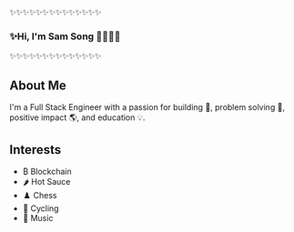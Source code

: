 ✨✨✨✨✨✨✨✨✨✨✨✨✨✨
### ✨Hi, I'm Sam Song 👋🧑‍💻✨
✨✨✨✨✨✨✨✨✨✨✨✨✨✨

## About Me
I'm a Full Stack Engineer with a passion for building 🧱, problem solving 🧩, positive impact 🌎, and education 💡.

## Interests
- ₿ Blockchain
- 🌶️ Hot Sauce
- ♟️ Chess
- 🚴 Cycling
- 🎻 Music
